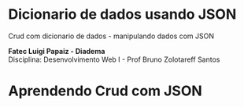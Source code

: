 # Dicionario de dados usando JSON
Crud com dicionario de dados - manipulando dados com JSON <br>

<strong> Fatec Luigi Papaiz - Diadema </strong> <br>
Disciplina: Desenvolvimento Web I - Prof Bruno Zolotareff Santos 

# Aprendendo Crud com JSON
